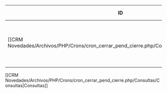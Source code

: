 
| ID<br>                                                                                       | Tipo   | Archivo Origen                                                                                                    | Modulo Funcional | Base de Datos    | Tablas Afectadas | Joins | Objetivo                                                          | Impacto | Observacion |
| -------------------------------------------------------------------------------------------- | ------ | ----------------------------------------------------------------------------------------------------------------- | ---------------- | ---------------- | ---------------- | ----- | ----------------------------------------------------------------- | ------- | ----------- |
| [[CRM Novedades/Archivos/PHP/Crons/cron_cerrar_pend_cierre.php/Consultas/SELECT/Q001\|Q001]] | SELECT | [[CRM Novedades/Archivos/PHP/Crons/cron_cerrar_pend_cierre.php/Consultas/Consultas\|cron_cerrar_pend_cierre.php]] | Baja automática  | gyssrl_novedades | sw_operaciones   | -     | Buscar operaciones en estado 25 (Pend. de cierre) con UG > 5 días | Lectura |             |
|                                                                                              |        |                                                                                                                   |                  |                  |                  |       |                                                                   |         |             |


[[CRM Novedades/Archivos/PHP/Crons/cron_cerrar_pend_cierre.php/Consultas/Consultas|Consultas]]
